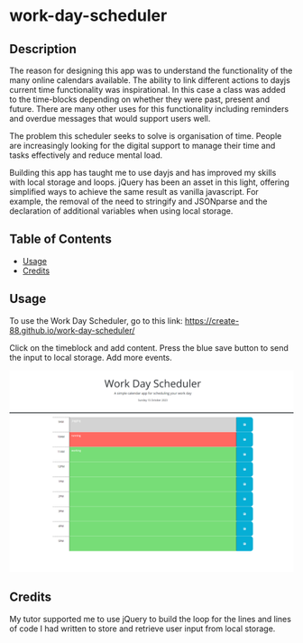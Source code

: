 # work-day-scheduler

## Description
The reason for designing this app was to understand the functionality of the many online calendars available. The ability to link different actions to dayjs current time functionality was inspirational. In this case a class was added to the time-blocks depending on whether they were past, present and future. There are many other uses for this functionality including reminders and overdue messages that would support users well. 

The problem this scheduler seeks to solve is organisation of time. People are increasingly looking for the digital support to manage their time and tasks effectively and reduce mental load. 

Building this app has taught me to use dayjs and has improved my skills with local storage and loops. jQuery has been an asset in this light, offering simplified ways to achieve the same result as vanilla javascript. For example, the removal of the need to stringify and JSONparse and the declaration of additional variables when using local storage. 

## Table of Contents
- [Usage](#usage)
- [Credits](#credits)

## Usage
To use the Work Day Scheduler, go to this link: https://create-88.github.io/work-day-scheduler/ 

Click on the timeblock and add content. 
Press the blue save button to send the input to local storage. 
Add more events. 

![Work scheduler homescreen](assets/Work%20scheduler%20homescreen.PNG)


## Credits
My tutor supported me to use jQuery to build the loop for the lines and lines of code I had written to store and retrieve user input from local storage. 
